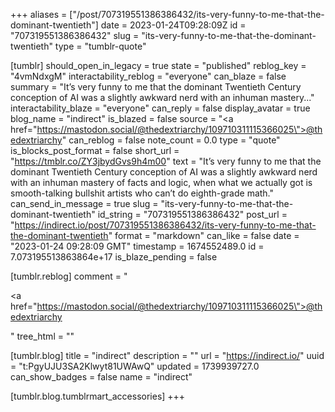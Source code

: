 +++
aliases = ["/post/707319551386386432/its-very-funny-to-me-that-the-dominant-twentieth"]
date = 2023-01-24T09:28:09Z
id = "707319551386386432"
slug = "its-very-funny-to-me-that-the-dominant-twentieth"
type = "tumblr-quote"

[tumblr]
should_open_in_legacy = true
state = "published"
reblog_key = "4vmNdxgM"
interactability_reblog = "everyone"
can_blaze = false
summary = "It’s very funny to me that the dominant Twentieth Century conception of AI was a slightly awkward nerd with an inhuman mastery..."
interactability_blaze = "everyone"
can_reply = false
display_avatar = true
blog_name = "indirect"
is_blazed = false
source = "<a href=\"https://mastodon.social/@thedextriarchy/109710311115366025\">@thedextriarchy</a>"
can_reblog = false
note_count = 0.0
type = "quote"
is_blocks_post_format = false
short_url = "https://tmblr.co/ZY3jbydGvs9h4m00"
text = "It’s very funny to me that the dominant Twentieth Century conception of AI was a slightly awkward nerd with an inhuman mastery of facts and logic, when what we actually got is smooth-talking bullshit artists who can’t do eighth-grade math."
can_send_in_message = true
slug = "its-very-funny-to-me-that-the-dominant-twentieth"
id_string = "707319551386386432"
post_url = "https://indirect.io/post/707319551386386432/its-very-funny-to-me-that-the-dominant-twentieth"
format = "markdown"
can_like = false
date = "2023-01-24 09:28:09 GMT"
timestamp = 1674552489.0
id = 7.073195513863864e+17
is_blaze_pending = false

[tumblr.reblog]
comment = "<p><a href=\"https://mastodon.social/@thedextriarchy/109710311115366025\">@thedextriarchy</a></p>"
tree_html = ""

[tumblr.blog]
title = "indirect"
description = ""
url = "https://indirect.io/"
uuid = "t:PgyUJU3SA2Klwyt81UWAwQ"
updated = 1739939727.0
can_show_badges = false
name = "indirect"

[tumblr.blog.tumblrmart_accessories]
+++
